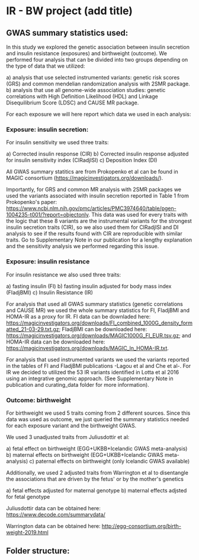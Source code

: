 # IR - BW project (add title)

## GWAS summary statistics used:

In this study we explored the genetic association between insulin secretion and insulin resistance (exposures) and birthweight (outcome). We performed four analysis that can be divided into two groups depending on the type of data that we utilized:

a) analysis that use selected instrumented variants: genetic risk scores (GRS) and common mendelian randomization analysis with 2SMR package.
b) analysis that use all genome-wide association studies: genetic correlations with High Definition Likelihood (HDL) and Linkage Disequilibrium Score (LDSC) and CAUSE MR package.

For each exposure we will here report which data we used in each analysis:

### Exposure: insulin secretion:

For insulin sensitivity we used three traits: 

a) Corrected insulin response (CIR)
b) Corrected insulin response adjusted for insulin sensitivity index (CIRadjISI)
c) Deposition Index (DI)

All GWAS summary statitics are from Prokopenko et al can be found in MAGIC consortium (https://magicinvestigators.org/downloads/).

Importantly, for GRS and common MR analysis with 2SMR packages we used the variants associated with insulin secretion reported in Table 1 from Prokopenko's paper:
https://www.ncbi.nlm.nih.gov/pmc/articles/PMC3974640/table/pgen-1004235-t001/?report=objectonly. This data was used for every traits with the logic that these 8 variants are the instrumental variants for the strongest insulin secretion traits (CIR), so we also used them for CIRadjISI and DI analysis to see if the results found with CIR are reproducible with similar traits. Go to Supplementary Note in our publication for a lengthy explanation and the sensitivity analysis we performed regarding this issue.

### Exposure: insulin resistance

For insulin resistance we also used three traits:

a) fasting insulin (FI)
b) fasting insulin adjusted for body mass index (FIadjBMI)
c) Insulin Resistance (IR)

For analysis that used all GWAS summary statistics (genetic correlations and CAUSE MR) we used the whole summary statistics for FI, FIadjBMI and HOMA-IR as a proxy for IR. FI data can be downladed here: https://magicinvestigators.org/downloads/FI_combined_1000G_density_formatted_21-03-29.txt.gz; FIadjBMI can be downloaded here: https://magicinvestigators.org/downloads/MAGIC1000G_FI_EUR.tsv.gz; and HOMA-IR data can be downloaded here: https://magicinvestigators.org/downloads/MAGIC_ln_HOMA-IR.txt.

For analysis that used instrumented variants we used the variants reported in the tables of FI and FIadjBMI publications -Lagou et al and Che et al-. For IR we decided to utilized the 53 IR variants identified in Lotta et al 2016 using an integrative genomic approach. (See Supplementary Note in publication and curating_data folder for more information).

### Outcome: birthweight 

For birthweight we used 5 traits coming from 2 different sources. Since this data was used as outcome, we just queried the summary statistics needed for each exposure variant and the birthweight GWAS.

We used 3 unadjusted traits from Juliusdottir et al:

a) fetal effect on birthweight (EGG+UKBB+Icelandic GWAS meta-analysis)
b) maternal effects on birthweight (EGG+UKBB+Icelandic GWAS meta-analysis)
c) paternal effects on birthweight (only Icelandic GWAS available)

Additionally, we used 2 adjusted traits from Warrington et al to disentangle the associations that are driven by the fetus' or by the mother's genetics

a) fetal effects adjusted for maternal genotype
b) maternal effects adjsted for fetal genotype

Juliusdottir data can be obtained here: https://www.decode.com/summarydata/

Warrington data can be obtained here: http://egg-consortium.org/birth-weight-2019.html

## Folder structure:


